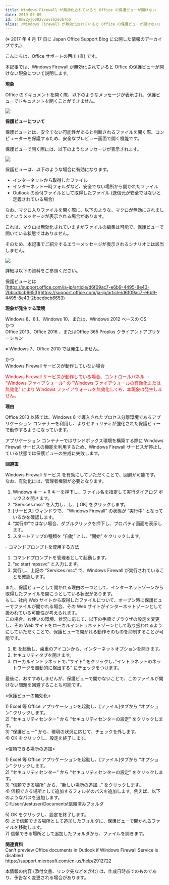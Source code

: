 ```yaml
---
title: Windows Firewall が無効化されていると Office の保護ビューが開けない
date: 2019-03-09
id: cl0m82yjo002vvovs6ze3b7ob
alias: /Windows Firewall が無効化されていると Office の保護ビューが開けない/
---
```


(※ 2017 年 4 月 17 日に Japan Office Support Blog に公開した情報のアーカイブです。)

こんにちは、Office サポートの西川 (直) です。  

本記事では、Windows Firewall が無効化されていると Office の保護ビューが開けない現象について説明します。  
  

**現象**  

Office のドキュメントを開く際、以下のようなメッセージが表示され、保護ビューでドキュメントを開くことができません。

![](image1.png)  

  

**保護ビューについて**  

保護ビューとは、安全でない可能性があると判断されるファイルを開く際、コンピューターを保護するため、安全なプレビュー画面で開く機能です。  

保護ビューで開く際には、以下のようなメッセージが表示されます。  

![](image2.png)  

  

保護ビューは、以下のような場合に有効になります。  

- インターネットから取得したファイル  
- インターネット一時フォルダなど、安全でない場所から開かれたファイル  
- Outlook の添付ファイルとして取得したファイル (送信元が安全ではないと定義されている場合)  

  

なお、マクロ入りファイルを開く際に、以下のような、マクロが無効にされましたというメッセージが表示される場合があります。  

これは、マクロは無効化されていますがファイルの編集は可能で、保護ビューで開いている状態ではありません。  

そのため、本記事でご紹介するエラーメッセージが表示されるシナリオには該当しません。

![](image3.png)

  

詳細は以下の資料をご参照ください。  

保護ビューとは  
[https://support.office.com/ja-jp/article/d6f09ac7-e6b9-4495-8e43-2bbcdbcb6653](https://support.office.com/ja-jp/article/d6f09ac7-e6b9-4495-8e43-2bbcdbcb6653)

  

**現象が発生する環境**  

Windows 8、8.1、Windows 10、または、Windows 2012 ベースの OS  
かつ  
Office 2013、Office 2016 、またはOffice 365 Proplus クライアントアプリケーション  

※ Windows 7、Office 2010 では発生しません。  

かつ  
Windows Firewall サービスが動作していない場合  

<span style="color:#ff0000">Windows Firewall サービスが動作している場合、コントロールパネル  - "Windows ファイアウォール" の "Windows ファイアウォールの有効化または無効化" により Windows ファイアウォールを無効化しても、本現象は発生しません。</span>

  

**理由**  

Office 2013 以降では、Windows 8 で導入されたプロセス分離環境であるアプリケーション コンテナーを利用し、よりセキュリティが強化された保護ビューで動作するようになっています。  

アプリケーション コンテナーではサンドボックス環境を構築する際に Windows Firewall サービスの機能を利用するため、Windows Firewall サービスが停止している状態では保護ビューの生成に失敗します。

  

**回避策**  

Windows Firewall サービス を有効にしていただくことで、回避が可能です。  
なお、有効化には、管理者権限が必要となります。  

1) Windows キー + R キーを押下し、ファイル名を指定して実行ダイアログ ボックスを開きます。  
2) “Services.msc” を入力し、し、\[ OK\] をクリックします。  
3) \[サービス\] ウィンドウで、 “Windows Firewall” の状態が “実行中” となっているかを確認します。  
4) “実行中”ではない場合、ダブルクリックを押下し、プロパティ画面を表示します。  
5) スタートアップの種類を “自動” とし、“開始” をクリックします。  

  

\- コマンドプロンプトを使用する方法  

1) コマンドプロンプトを管理者として起動します。  
2) “sc start mpssvc” と入力します。  
3) 実行し、上記の “Services.msc” で、Windows Firewall が実行されていることを確認します。  
  

また、保護ビューとして開かれる理由の一つとして、インターネットゾーンから取得したファイルを開こうとしている状況があります。  
もし、社内 Web サイトから取得したファイルについて、オープン時に保護ビューでファイルが開かれる場合、その Web サイトがインターネットゾーンとして扱われている可能性が考えられます。  
この場合、お使いの環境、状況に応じて、以下の手順でブラウザの設定を変更し、その Web サイトをローカルイントラネットゾーンとして取り扱われるようにしていただくことで、保護ビューで開かれる動作そのものを抑制することが可能です。  

1) IE を起動し、歯車のアイコンから、インターネットオプションを開きます。  
2) セキュリティタブを開きます。  
3) ローカルイントラネットで、”サイト” をクリックし、”イントラネットのネットワークを自動的に検出する” にチェックをつけます。

  

最後に、おすすめしませんが、保護ビューで開かないことで、このファイルが開けない問題を回避することも可能です。  

<保護ビューの無効化>  

1) Excel 等 Office アプリケーションを起動し、\[ファイル\]タブから “オプション” クリックします。  
2) “セキュリティセンター” から “セキュリティセンターの設定” をクリックします。  
3) “保護ビュー” から、環境の状況に応じて、チェックを外します。  
4) OK をクリックし、設定を終了します。  
  

<信頼できる場所の追加>  

1) Excel 等 Office アプリケーションを起動し、\[ファイル\]タブから “オプション” クリックします。  
2) “セキュリティセンター” から “セキュリティセンターの設定” をクリックします。  
3) “信頼できる場所” から、“新しい場所の追加…” をクリックします。  
4) 信頼できる場所として追加するフォルダのパスを追加します。例えば、以下のようなパスを追加します。  
C:\\Users\\testuser\\Documents\\信頼済みフォルダ  

5) OK をクリックし、設定を終了します。  
6) 上で信頼できる場所として追加したフォルダに、保護ビューで開かれるファイルを移動します。  
7) 信頼できる場所として追加したフォルダから、ファイルを開きます。  
  

**関連資料**  
Can't preview Office documents in Outlook if Windows Firewall Service is disabled  
https://support.microsoft.com/en-us/help/2912722

  

本情報の内容 (添付文書、リンク先などを含む) は、作成日時点でのものであり、予告なく変更される場合があります。